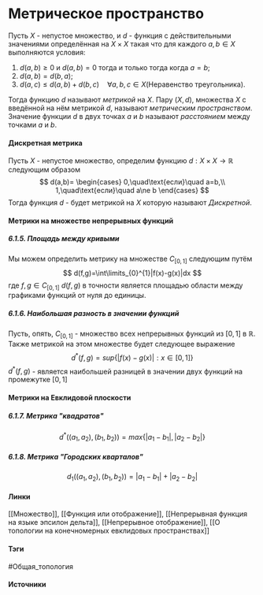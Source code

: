 # Метрическое пространство
Пусть $X$ - непустое множество, и $d$ - функция с действительными значениями определённая на $X\times X$ такая что для каждого $a,b\in X$ выполняются условия:
1. $d(a,b)\ge0$ и $d(a,b)=0$ тогда и только тогда когда $a=b$;
2. $d(a,b)=d(b,a)$;
3. $d(a,c)\le d(a,b)+d(b,c)\quad\forall a,b,c\in X$(Неравенство треугольника).

Тогда функцию $d$ называют *метрикой* на $X$. Пару $(X,d)$, множества $X$ с введённой на нём метрикой $d$, называют *метрическим пространством*. Значение функции $d$ в двух точках $a$ и $b$ называют *расстоянием* между точками $a$ и $b$.

#### Дискретная метрика
Пусть $X$ - непустое множество, определим функцию $d:X\times X\to\mathbb{R}$ следующим образом
$$
d(a,b)=
\begin{cases}
0,\quad\text{если}\quad a=b,\\
1,\quad\text{если}\quad a\ne b
\end{cases}
$$
Тогда функция $d$ - будет метрикой на $X$ которую называют *Дискретной*. 

#### Метрики на множестве непрерывных функций
##### 6.1.5. Площадь между кривыми
Мы можем определить метрику на множестве $C_{[0,1]}$ следующим путём
$$
d(f,g)=\int\limits_{0}^{1}|f(x)-g(x)|dx
$$
где $f,g\in C_{[0,1]}$
$d(f,g)$ в точности является площадью области между графиками функций от нуля до единицы.
##### 6.1.6. Наибольшая разность в значении функций
Пусть, опять, $C_{[0,1]}$ - множество всех непрерывных функций из $[0,1]$ в $\mathbb{R}$. Также метрикой на этом множестве будет следующее выражение
$$
d^{*}(f,g)=sup\{|f(x)-g(x)|:x\in[0,1]\}
$$
$d^{*}(f,g)$ - является наибольшей разницей в значении двух функций на промежутке $[0,1]$
#### Метрики на Евклидовой плоскости
##### 6.1.7. Метрика "квадратов"
$$
d^{*}((a_{1},a_{2}),(b_{1},b_{2}))=max\{|a_{1}-b_{1}|,|a_{2}-b_{2}|\}
$$
##### 6.1.8. Метрика "Городских кварталов"
$$
d_{1}((a_{1},a_{2}),(b_{1},b_{2}))=|a_{1}-b_{1}|+|a_{2}-b_{2}|
$$
#### Линки
 [[Множество]],
 [[Функция или отображение]],
 [[Непрерывная функция на языке эпсилон дельта]],
 [[Непрерывное отображение]],
 [[О топологии на конечномерных евклидовых пространствах]]
#### Тэги
 #Общая_топология 
#### Источники
 	